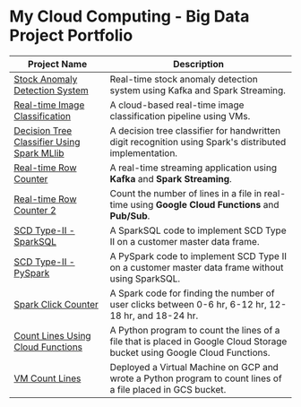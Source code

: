 # My Cloud Computing - Big Data Project Portfolio

Project Name  | Description 
------------- | -------------
[Stock Anomaly Detection System](https://github.com/Satvik-ai/GCP_Stock_Anomaly_Detection_System) | Real-time stock anomaly detection system using Kafka and Spark Streaming.
[Real-time Image Classification](https://github.com/Satvik-ai/GCP_Real-time_Image_Classification) | A cloud-based real-time image classification pipeline using VMs.
[Decision Tree Classifier Using Spark MLlib](https://github.com/Satvik-ai/GCP_Spark-MLlib) | A decision tree classifier for handwritten digit recognition using Spark's distributed implementation.
[Real-time Row Counter](https://github.com/Satvik-ai/GCP_Real-time_Streaming_Application_Using_Kafka_And_Spark-Streaming) | A real-time streaming application using **Kafka** and **Spark Streaming**.
[Real-time Row Counter 2](https://github.com/Satvik-ai/GCP_Real-time_Count_Lines_Using_Cloud_Functions_Pub-Sub) | Count the number of lines in a file in real-time using **Google Cloud Functions** and **Pub/Sub**.
[SCD Type-II - SparkSQL](https://github.com/Satvik-ai/GCP_SparkSQL_SCD_Type-II) | A SparkSQL code to implement SCD Type II on a customer master data frame.
[SCD Type-II - PySpark](https://github.com/Satvik-ai/GCP_Spark_SCD_Type-II) | A PySpark code to implement SCD Type II on a customer master data frame without using SparkSQL.
[Spark Click Counter](https://github.com/Satvik-ai/GCP_Spark_Count_Clicks) |  A Spark code for finding the number of user clicks between 0-6 hr, 6-12 hr, 12-18 hr, and 18-24 hr.
[Count Lines Using Cloud Functions](https://github.com/Satvik-ai/GCP_Cloud_Functions_Count_Lines) | A Python program to count the lines of a file that is placed in Google Cloud Storage bucket using Google Cloud Functions.
[VM Count Lines](https://github.com/Satvik-ai/GCP_VM_Count_lines) | Deployed a Virtual Machine on GCP and wrote a Python program to count lines of a file placed in GCS bucket.
